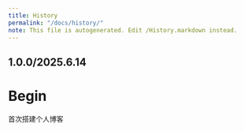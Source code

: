 ```yaml
---
title: History
permalink: "/docs/history/"
note: This file is autogenerated. Edit /History.markdown instead.
---
```


## 1.0.0/2025.6.14

# Begin
首次搭建个人博客